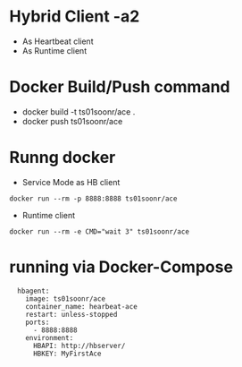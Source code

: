 # Hybrid Client -a2

- As Heartbeat client
- As Runtime client

# Docker Build/Push command

 - docker build -t ts01soonr/ace .
 - docker push ts01soonr/ace

# Runng docker

- Service Mode as HB client
```
docker run --rm -p 8888:8888 ts01soonr/ace
```
- Runtime client
```
docker run --rm -e CMD="wait 3" ts01soonr/ace
```
# running via Docker-Compose


```
  hbagent:
    image: ts01soonr/ace
    container_name: hearbeat-ace
    restart: unless-stopped
    ports:
      - 8888:8888
    environment:
      HBAPI: http://hbserver/
      HBKEY: MyFirstAce
```
